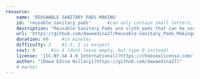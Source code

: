 ```yaml
---
resource:
    name: 'REUSANBLE SANITARY PADS MAKING'
    id: 'reusable_sanitary_pads'      #can only contain small letters, numbers, minus and underscore. needs to be the same as the file name
    description: "Reusable Sanitary Pads are cloth pads that can be used several times. They absorb the menstrual blood and the pad should stay for about 4-5 hours depending on your menstrual flow. After use, you need to wash the cloth really well and remove every stain of blood and then you can reuse the same pad. These cloth pads are usually made in several layers."
    url: 'https://github.com/dawaedina27/Reusable-Sanitary_Pads_Making#reusanble-sanitary-pads-making'
    duration: 60     #in minutes
    difficulty: 2    #1-3, 1 is easyest
    cost: 0      #in $ (dont leave empty, but type 0 instead)
    license: '[CC-BY-SA 4.0 International](https://choosealicense.com/licenses/cc-by-sa-4.0/)' #e.g. CC BY-SA 4.0
    author: "[Dawa Edina Hillary](https://github.com/dawaedina27)"
    # marker
---
```

